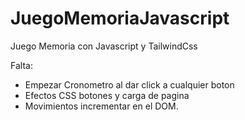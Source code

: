 # JuegoMemoriaJavascript
Juego Memoria con Javascript y TailwindCss

Falta: 
- Empezar Cronometro al dar click a cualquier boton
- Efectos CSS botones y carga de pagina
- Movimientos incrementar en el DOM. 

